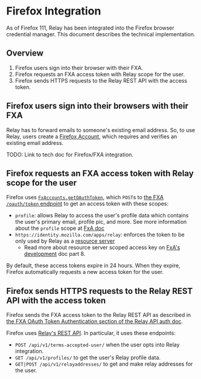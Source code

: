 # Firefox Integration

As of Firefox 111, Relay has been integrated into the Firefox browser credential
manager. This document describes the technical implementation.

## Overview

1. Firefox users sign into their browser with their FXA.
2. Firefox requests an FXA access token with Relay scope for the user.
3. Firefox sends HTTPS requests to the Relay REST API with the access token.

## Firefox users sign into their browsers with their FXA

Relay has to forward emails to someone's existing email address. So, to use Relay, users
create a [Firefox Account][sumo-fxa], which requires and verifies an existing email address.

TODO: Link to tech doc for Firefox/FXA integration.

## Firefox requests an FXA access token with Relay scope for the user

Firefox uses [`FxAccounts.getOAuthToken`][fxa-getOAuthToken], which `POST`s to [the FXA
`/oauth/token` endpoint][fxa-oauth-token] to get an access token with these scopes:

- `profile`: allows Relay to access the user's profile data which contains the user's primary email, profile pic, and more. See more information about the `profile` scope at [FxA doc](https://mozilla.github.io/ecosystem-platform/reference/oauth-details#profile-data)
- `https://identity.mozilla.com/apps/relay`: enforces the token to be only used by Relay as a [resource server](https://www.oauth.com/oauth2-servers/the-resource-server/)
   - Read more about resource server scoped access key on [FxA's development](https://mozilla.github.io/ecosystem-platform/relying-parties/tutorials/integration-with-fxa#development) doc part 8.

By default, these access tokens expire in 24 hours. When they expire, Firefox
automatically requests a new access token for the user.

## Firefox sends HTTPS requests to the Relay REST API with the access token

Firefox sends the FXA access token to the Relay REST API as described in
[the FXA OAuth Token Authentication section of the Relay API auth doc][relay-api-doc-auth].

Firefox uses [Relay's REST API][relay-rest-api]. In particular, it uses these endpoints:

- `POST /api/v1/terms-accepted-user/` when the user opts into Relay integration.
- `GET /api/v1/profiles/` to get the user's Relay profile data.
- `GET|POST /api/v1/relayaddresses/` to get and make relay addresses for the user.

[sumo-fxa]: https://support.mozilla.org/kb/access-mozilla-services-firefox-account
[fxa-getOAuthToken]: https://searchfox.org/mozilla-central/search?q=symbol:FxAccounts%23getOAuthToken&redirect=false
[fxa-oauth-token]: https://mozilla.github.io/ecosystem-platform/api#tag/Oauth/operation/postOauthToken
[relay-rest-api]: https://dev.fxprivaterelay.nonprod.cloudops.mozgcp.net/api/v1/docs/
[relay-api-doc-auth]: api_auth.md#fxa-oauth-token-authentication
